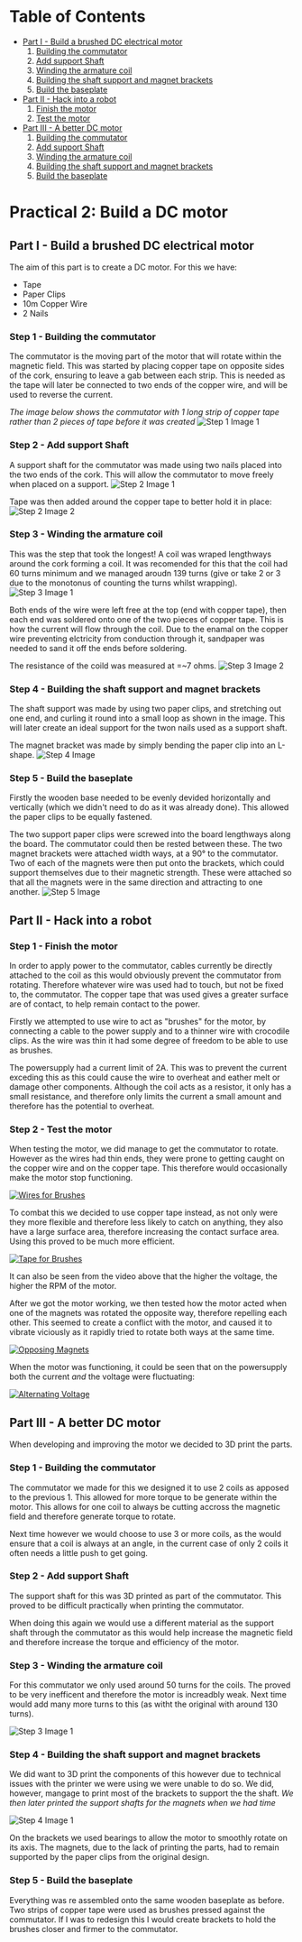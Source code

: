 Table of Contents
=================
* [Part I - Build a brushed DC electrical motor](#part-i)
  1. [Building the commutator](#i-step-1)
  2. [Add support Shaft](#i-step-2)
  3. [Winding the armature coil](#i-step-3)
  4. [Building the shaft support and magnet brackets](#i-step-4)
  5. [Build the baseplate](#i-step-5)
* [Part II - Hack into a robot](#part-ii)
  1. [Finish the motor](#ii-step-1)
  2. [Test the motor](#ii-step-2)
* [Part III - A better DC motor](#part-iii)
  1. [Building the commutator](#iii-step-1)
  2. [Add support Shaft](#iii-step-2)
  3. [Winding the armature coil](#iii-step-3)
  4. [Building the shaft support and magnet brackets](#iii-step-4)
  5. [Build the baseplate](#iii-step-5)

Practical 2: Build a DC motor
==============================================
Part I - Build a brushed DC electrical motor<a name = "part-i">
------------------------------------------
The aim of this part is to create a DC motor. For this we have:
* Tape
* Paper Clips
* 10m Copper Wire
* 2 Nails

### Step 1 - Building the commutator<a name = "i-step-1">
The commutator is the moving part of the motor that will rotate within the magnetic field. This was started by placing copper
tape on opposite sides of the cork, ensuring to leave a gab between each strip. This is needed as the tape will later be connected
to two ends of the copper wire, and will be used to reverse the current.

_The image below shows the commutator with 1 long strip of copper tape rather than 2 pieces of tape before it was created_
![Step 1 Image 1][I_1_1]

[I_1_1]: https://github.com/NodrogJRB/ROCO222/blob/master/Images2/Practical_2/I%20-%201%20-%201.jpg?raw=true "Commutator with copper tape"

### Step 2 - Add support Shaft<a name = "i-step-2">
A support shaft for the commutator was made using two nails placed into the two ends of the cork. This will allow the commutator
to move freely when placed on a support.
![Step 2 Image 1][I_2_1]

[I_2_1]: https://github.com/NodrogJRB/ROCO222/blob/master/Images2/Practical_2/I%20-%202%20-%201.jpg?raw=true

Tape was then added around the copper tape to better hold it in place:
![Step 2 Image 2][I_2_2]

[I_2_2]: https://github.com/NodrogJRB/ROCO222/blob/master/Images2/Practical_2/I%20-%202%20-%202.jpg?raw=true

### Step 3 - Winding the armature coil<a name = "i-step-3">
This was the step that took the longest! A coil was wraped lengthways around the cork forming a coil.
It was recomended<a name = "I-step-2"> for this that the coil had 60 turns minimum and we managed aroudn 139 turns (give or take 2 or 3
due to the monotonus of counting the turns whilst wrapping).
![Step 3 Image 1][I_3_1]

Both ends of the wire were left free at the top (end with copper tape), then each end was soldered onto one of the two pieces of
copper tape. This is how the current will flow through the coil.
Due to the enamal on the copper wire preventing elctricity from conduction through it, sandpaper was needed to sand it off
the ends before soldering.

The resistance of the coild was measured at =~7 ohms.
![Step 3 Image 2][I_3_2]

[I_3_1]: https://github.com/NodrogJRB/ROCO222/blob/master/Images2/Practical_2/I%20-%203%20-%201.jpg?raw=true
[I_3_2]: https://github.com/NodrogJRB/ROCO222/blob/master/Images2/Practical_2/I%20-%203%20-%202.jpg?raw=true
### Step 4 - Building the shaft support and magnet brackets<a name = "i-step-4">
The shaft support was made by using two paper clips, and stretching out one end, and curling it round into a small loop as shown
in the image. This will later create an ideal support for the twon nails used as a support shaft.

The magnet bracket was made by simply bending the paper clip into an L-shape.
![Step 4 Image][I_4_1]

[I_4_1]: https://github.com/NodrogJRB/ROCO222/blob/master/Images2/Practical_2/I%20-%204%20-%201.jpg?raw=true

### Step 5 - Build the baseplate<a name = "i-step-5">
Firstly the wooden base needed to be evenly devided horizontally and vertically (which we didn't need to do as it was already
done). This allowed the paper clips to be equally fastened.

The two support paper clips were screwed into the board lengthways along the board. The commutator could then be rested between
these.
The two magnet brackets were attached width ways, at a 90° to the commutator. Two of each of the magnets were then put onto the
brackets, which could support themselves due to their magnetic strength. These were attached so that all the magnets were in the
same direction and attracting to one another.
![Step 5 Image][I_5_1]

[I_5_1]: https://github.com/NodrogJRB/ROCO222/blob/master/Images2/Practical_2/I%20-%205%20-%201.jpg?raw=true

Part II - Hack into a robot<a name = "part-ii">
-----------------------------------------------
### Step 1 - Finish the motor<a name = "ii-step-1">
In order to apply power to the commutator, cables currently be directly attached to the coil as this would obviously prevent the
commutator from rotating. Therefore whatever wire was used had to touch, but not be fixed to, the commutator. The copper tape that
was used gives a greater surface are of contact, to help remain contact to the power.

Firstly we attempted to use wire to act as "brushes" for the motor, by connecting a cable to the power supply and to a thinner wire
with crocodile clips. As the wire was thin it had some degree of freedom to be able to use as brushes.

The powersupply had a current limit of 2A. This was to prevent the current exceding this as this could cause the wire to overheat and
eather melt or damage other components. Although the coil acts as a resistor, it only has a small resistance, and therefore only
limits the current a small amount and therefore has the potential to overheat.

### Step 2 - Test the motor<a name = "ii-step-2">
When testing the motor, we did manage to get the commutator to rotate. However as the wires had thin ends, they were prone to getting
caught on the copper wire and on the copper tape. This therefore would occasionally make the motor stop functioning.

[![Wires for Brushes][II_2_1(T)]][II_2_1(V)]

[II_2_1(T)]: https://github.com/NodrogJRB/ROCO222/blob/master/Images2/Practical_2/Thumbnails/II_2_1.png?raw=true
[II_2_1(V)]: https://youtu.be/h_XL3oUzkJ0

To combat this we decided to use copper tape instead, as not only were they more flexible and therefore less likely to catch on
anything, they also have a large surface area, therefore increasing the contact surface area. Using this proved to be much more
efficient.

[![Tape for Brushes][II_2_2(T)]][II_2_2(V)]

[II_2_2(T)]: https://github.com/NodrogJRB/ROCO222/blob/master/Images2/Practical_2/Thumbnails/II_2_2.png?raw=true
[II_2_2(V)]: https://youtu.be/ZZyAr5DxDUE

It can also be seen from the video above that the higher the voltage, the higher the RPM of the motor.

After we got the motor working, we then tested how the motor acted when one of the magnets was rotated the opposite way, therefore
repelling each other. This seemed to create a conflict with the motor, and caused it to vibrate viciously as it rapidly tried to
rotate both ways at the same time.

[![Opposing Magnets][II_2_3(T)]][II_2_3(V)]

[II_2_3(T)]: https://github.com/NodrogJRB/ROCO222/blob/master/Images2/Practical_2/Thumbnails/II_2_3.png?raw=true
[II_2_3(V)]: https://youtu.be/hRVDDwe9pTM

When the motor was functioning, it could be seen that on the powersupply both the current *and* the voltage were fluctuating:

[![Alternating Voltage][II_2_4(T)]][II_2_4(V)]

[II_2_4(T)]: https://github.com/NodrogJRB/ROCO222/blob/master/Images2/Practical_2/Thumbnails/II_2_4.png?raw=true
[II_2_4(V)]: https://youtu.be/w-qEDNoe-Ts

Part III - A better DC motor<a name = "part-iii">
-------------------------------------------------
When developing and improving the motor we decided to 3D print the parts.

### Step 1 - Building the commutator<a name = "iii-step-1">
The commutator we made for this we designed it to use 2 coils as apposed to the previous 1. This allowed for more torque to be generate
within the motor. This allows for one coil to always be cutting accross the magnetic field and therefore generate torque to rotate.

Next time however we would choose to use 3 or more coils, as the would ensure that a coil is always at an angle, in the current case of
only 2 coils it often needs a little push to get going.

### Step 2 - Add support Shaft<a name = "iii-step-2">
The support shaft for this was 3D printed as part of the commutator. This proved to be difficult practically when printing the
commutator.
  
When doing this again we would use a different material as the support shaft through the commutator as this would help increase the magnetic field and therefore increase the torque and efficiency of the motor.

### Step 3 - Winding the armature coil<a name = "iii-step-3">
For this commutator we only used around 50 turns for the coils. The proved to be very inefficent and therefore the motor is increadbly weak. Next time would add many more turns to this (as witht the original with around 130 turns).

![Step 3 Image 1][III_3_1]

[III_3_1]: https://github.com/NodrogJRB/ROCO222/blob/master/Images2/Practical_2/III_3_1.JPG?raw=true "New Motor Design"

### Step 4 - Building the shaft support and magnet brackets<a name = "iii-step-4">
We did want to 3D print the components of this however due to technical issues with the printer we were using we were unable to do so.
We did, however, mangage to print most of the brackets to support the the shaft.
*We then later printed the support shafts for the magnets when we had time*

![Step 4 Image 1][III_4_1]

[III_4_1]: https://github.com/NodrogJRB/ROCO222/blob/master/Images2/Practical_2/III_4_1.JPG?raw=true "Added Supports"


On the brackets we used bearings to allow the motor to smoothly rotate on its axis. The magnets, due to the lack of printing the parts,
had to remain supported by the paper clips from the original design.

### Step 5 - Build the baseplate<a name = "iii-step-5">
Everything was re assembled onto the same wooden baseplate as before. Two strips of copper tape were used as brushes pressed against the
commutator.
If I was to redesign this I would create brackets to hold the brushes closer and firmer to the commutator.

